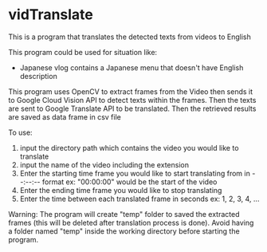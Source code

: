 # vidTranslate

This is a program that translates the detected texts from videos to English

This program could be used for situation like:
  
  - Japanese vlog contains a Japanese menu that doesn't have English description


This program uses OpenCV to extract frames from the Video then sends it to Google Cloud Vision API to detect texts within the frames. Then the texts are sent to Google Translate API to be translated. Then the retrieved results are saved as data frame in csv file

To use:

1. input the directory path which contains the video you would like to translate
2. input the name of the video including the extension
3. Enter the starting time frame you would like to start translating from in --:--:-- format
        ex: "00:00:00" would be the start of the video
4. Enter the ending time frame you would like to stop translating
5. Enter the time between each translated frame in seconds
        ex: 1, 2, 3, 4, ...


Warning:
  The program will create "temp" folder to saved the extracted frames (this will be deleted after translation process is done). Avoid having a folder named "temp" inside the working directory before starting the program.
